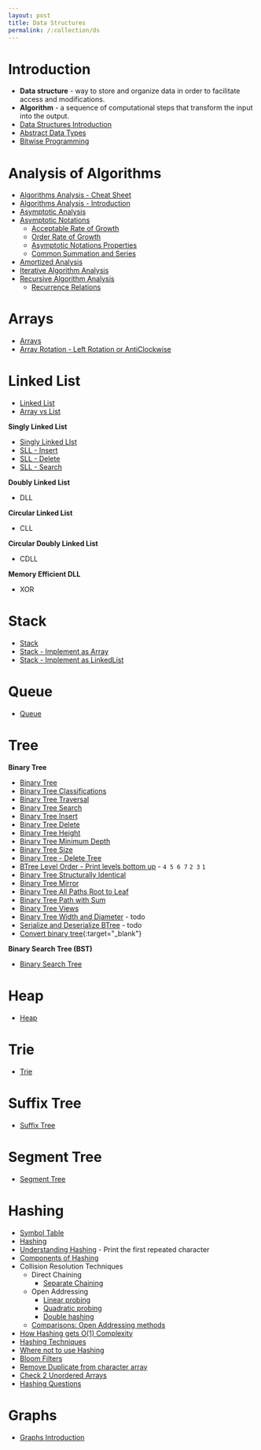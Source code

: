 ```yaml
---
layout: post
title: Data Structures
permalink: /:collection/ds
---
```


# Introduction
- **Data structure** - way to store and organize data in order to facilitate access and modifications.
- **Algorithm** - a sequence of computational steps that transform the input into the output.
- [Data Structures Introduction](/ds/introduction)
- [Abstract Data Types](/ds/abstract-data-types)
- [Bitwise Programming](/bitwise)

# Analysis of Algorithms
- [Algorithms Analysis - Cheat Sheet](/algorithms/analysis/cheat-sheet)
- [Algorithms Analysis - Introduction](/algorithms/analysis/intro)
- [Asymptotic Analysis](/algorithms/analysis/asymptotic)
- [Asymptotic Notations](/algorithms/analysis/asymptotic-notations)
  - [Acceptable Rate of Growth](/algorithms/analysis/acceptable-growth-rates)
  - [Order Rate of Growth](/algorithms/analysis/order-growth-rates)
  - [Asymptotic Notations Properties](/algorithms/analysis/asymptotic-notations-properties)
  - [Common Summation and Series](/algorithms/analysis/common-series-summation)
- [Amortized Analysis](/algorithms/analysis/amortized)
- [Iterative Algorithm Analysis](/algorithms/analysis/iterative)
- [Recursive Algorithm Analysis](/algorithms/analysis/recursive)
  - [Recurrence Relations](/algorithms/analysis/recurrence-relations)

# Arrays
- [Arrays](/ds/arrays)
- [Array Rotation - Left Rotation or AntiClockwise](/ds/arrays/left-rotation)

# Linked List
- [Linked List](/ds/linked-list)
- [Array vs List](/ds/array-vs-list)

**Singly Linked List**
- [Singly Linked LIst](/ds/sll)
- [SLL - Insert](/ds/sll/insert)
- [SLL - Delete](/ds/sll/delete)
- [SLL - Search](/ds/sll/search)

**Doubly Linked List**
- DLL

**Circular Linked List**
- CLL

**Circular Doubly Linked List**
- CDLL

**Memory Efficient DLL**
- XOR

# Stack
- [Stack](/ds/stack)
- [Stack - Implement as Array](/ds/stack/implement-as-array)
- [Stack - Implement as LinkedList](/ds/stack/implement-as-linked-list)

# Queue
- [Queue](/ds/queue)

# Tree
**Binary Tree**
- [Binary Tree](/ds/btree)
- [Binary Tree Classifications](/ds/btree/classification)
- [Binary Tree Traversal](/ds/btree/traversal)
- [Binary Tree Search](/ds/btree/search)
- [Binary Tree Insert](/ds/btree/insert)
- [Binary Tree Delete](/ds/btree/delete)
- [Binary Tree Height](/ds/btree/height)
- [Binary Tree Minimum Depth](/ds/btree/minimum-depth)
- [Binary Tree Size](/ds/btree/size)
- [Binary Tree - Delete Tree](/ds/btree/delete-tree)
- [BTree Level Order - Print levels bottom up](/ds/btree/level-print-bottom-up) - `4 5 6 7` `2 3` `1`
- [Binary Tree Structurally Identical](/ds/btree/structurally-identical)
- [Binary Tree Mirror](/ds/btree/mirror)
- [Binary Tree All Paths Root to Leaf](/ds/btree/all-paths)
- [Binary Tree Path with Sum](/ds/btree/path-with-sum)
- [Binary Tree Views](/ds/btree/views)
- [Binary Tree Width and Diameter](/ds/btree/width-and-diameter) - todo
- [Serialize and Deserialize BTree](/ds/btree/serialize-deserialize) - todo
- [Convert binary tree](https://www.geeksforgeeks.org/convert-binary-tree-threaded-binary-tree-2/){:target="_blank"}

**Binary Search Tree (BST)**
- [Binary Search Tree](/ds/bst)

# Heap
- [Heap](/ds/heap)

# Trie
- [Trie](/ds/trie)

# Suffix Tree
- [Suffix Tree](/ds/suffix-tree)

# Segment Tree
- [Segment Tree](/ds/segment-tree)

# Hashing
- [Symbol Table](/ds/symbol-table)
- [Hashing](/ds/hashing)
- [Understanding Hashing](/ds/hashing/understanding) - Print the first repeated character
- [Components of Hashing](/ds/hashing/components)
- Collision Resolution Techniques
  - Direct Chaining
    - [Separate Chaining](/ds/hashing/separate-chaining)
  - Open Addressing
    - [Linear probing](/ds/hashing/linear-probing)
    - [Quadratic probing](/ds/hashing/quadratic-probing)
    - [Double hashing](/ds/hashing/double-hashing)
  - [Comparisons: Open Addressing methods](/ds/hashing/open-addressing-comparision)
- [How Hashing gets O(1) Complexity](/ds/hashing/constant-time)
- [Hashing Techniques](/ds/hashing/techniques)
- [Where not to use Hashing](/ds/hashing/not-suitable)
- [Bloom Filters](/ds/hashing/bloom-filters)
- [Remove Duplicate from character array](/ds/hashing/remove-duplicate-char)
- [Check 2 Unordered Arrays](/ds/hashing/two-unordered-arrays)
- [Hashing Questions](/ds/hashing/problems)

# Graphs
- [Graphs Introduction](/ds/graphs)